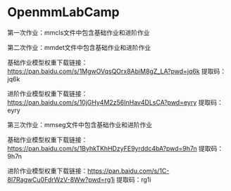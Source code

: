 # OpenmmLabCamp

第一次作业：mmcls文件中包含基础作业和进阶作业

第二次作业：mmdet文件中包含基础作业和进阶作业

基础作业模型权重下载链接：https://pan.baidu.com/s/1MgwOVqsQOrx8AbiM8gZ_LA?pwd=jq6k 
提取码：jq6k 

进阶作业模型权重下载链接：https://pan.baidu.com/s/10jGHy4M2z56InHav4DLsCA?pwd=eyry 
提取码：eyry 

第三次作业：mmseg文件中包含基础作业和进阶作业

基础作业模型权重下载链接：https://pan.baidu.com/s/1ByhkTKhHDzyFE9yrddc4bA?pwd=9h7n 
提取码：9h7n 

进阶作业模型权重下载链接：https://pan.baidu.com/s/1C-8l7RagwCu0FdrWzV-8Ww?pwd=rg1i 
提取码：rg1i 
